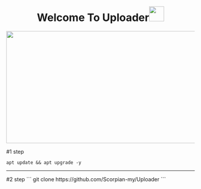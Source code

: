 <h1 align="center">Welcome To Uploader<img src="https://media.giphy.com/media/hvRJCLFzcasrR4ia7z/giphy.gif" width="40"></h1>

<p align="center"><img src="https://media.giphy.com/media/dWesBcTLavkZuG35MI/giphy.gif" width="600" height="300"  /></p>

#1 step
```
apt update && apt upgrade -y
```
<hr>
#2 step
```
git clone https://github.com/Scorpian-my/Uploader
```
